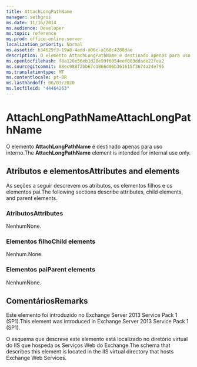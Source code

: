 ```yaml
---
title: AttachLongPathName
manager: sethgros
ms.date: 11/16/2014
ms.audience: Developer
ms.topic: reference
ms.prod: office-online-server
localization_priority: Normal
ms.assetid: b34629f3-19a8-4add-a06c-a160c4288dae
description: O elemento AttachLongPathName é destinado apenas para uso interno.
ms.openlocfilehash: f8a120e56eb1d20e99f6054eef003ddade22fea2
ms.sourcegitcommit: 88ec988f2bb67c1866d06b361615f3674a24e795
ms.translationtype: MT
ms.contentlocale: pt-BR
ms.lasthandoff: 06/03/2020
ms.locfileid: "44464263"
---
```

# <a name="attachlongpathname"></a><span data-ttu-id="3f9ec-103">AttachLongPathName</span><span class="sxs-lookup"><span data-stu-id="3f9ec-103">AttachLongPathName</span></span>

<span data-ttu-id="3f9ec-104">O elemento **AttachLongPathName** é destinado apenas para uso interno.</span><span class="sxs-lookup"><span data-stu-id="3f9ec-104">The **AttachLongPathName** element is intended for internal use only.</span></span> 

## <a name="attributes-and-elements"></a><span data-ttu-id="3f9ec-105">Atributos e elementos</span><span class="sxs-lookup"><span data-stu-id="3f9ec-105">Attributes and elements</span></span>

<span data-ttu-id="3f9ec-106">As seções a seguir descrevem os atributos, os elementos filhos e os elementos pai.</span><span class="sxs-lookup"><span data-stu-id="3f9ec-106">The following sections describe attributes, child elements, and parent elements.</span></span>
  
### <a name="attributes"></a><span data-ttu-id="3f9ec-107">Atributos</span><span class="sxs-lookup"><span data-stu-id="3f9ec-107">Attributes</span></span>

<span data-ttu-id="3f9ec-108">Nenhum</span><span class="sxs-lookup"><span data-stu-id="3f9ec-108">None.</span></span>
  
### <a name="child-elements"></a><span data-ttu-id="3f9ec-109">Elementos filho</span><span class="sxs-lookup"><span data-stu-id="3f9ec-109">Child elements</span></span>

<span data-ttu-id="3f9ec-110">Nenhum.</span><span class="sxs-lookup"><span data-stu-id="3f9ec-110">None.</span></span>
  
### <a name="parent-elements"></a><span data-ttu-id="3f9ec-111">Elementos pai</span><span class="sxs-lookup"><span data-stu-id="3f9ec-111">Parent elements</span></span>

<span data-ttu-id="3f9ec-112">Nenhum</span><span class="sxs-lookup"><span data-stu-id="3f9ec-112">None.</span></span>
  
## <a name="remarks"></a><span data-ttu-id="3f9ec-113">Comentários</span><span class="sxs-lookup"><span data-stu-id="3f9ec-113">Remarks</span></span>

<span data-ttu-id="3f9ec-114">Este elemento foi introduzido no Exchange Server 2013 Service Pack 1 (SP1).</span><span class="sxs-lookup"><span data-stu-id="3f9ec-114">This element was introduced in Exchange Server 2013 Service Pack 1 (SP1).</span></span>
  
<span data-ttu-id="3f9ec-115">O esquema que descreve este elemento está localizado no diretório virtual do IIS que hospeda os Serviços Web do Exchange.</span><span class="sxs-lookup"><span data-stu-id="3f9ec-115">The schema that describes this element is located in the IIS virtual directory that hosts Exchange Web Services.</span></span>
  

